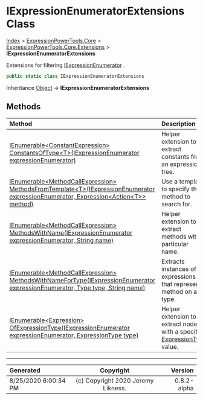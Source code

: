 ﻿# IExpressionEnumeratorExtensions Class

[Index](../index.md) > [ExpressionPowerTools.Core](ExpressionPowerTools.Core.a.md) > [ExpressionPowerTools.Core.Extensions](ExpressionPowerTools.Core.Extensions.n.md) > **IExpressionEnumeratorExtensions**

Extensions for filtering [IExpressionEnumerator](ExpressionPowerTools.Core.Signatures.IExpressionEnumerator.i.md) .

```csharp
public static class IExpressionEnumeratorExtensions
```

Inheritance [Object](https://docs.microsoft.com/dotnet/api/system.object) → **IExpressionEnumeratorExtensions**

## Methods

| Method | Description |
| :-- | :-- |
| [IEnumerable&lt;ConstantExpression> ConstantsOfType&lt;T>(IExpressionEnumerator expressionEnumerator)](ExpressionPowerTools.Core.Extensions.IExpressionEnumeratorExtensions.ConstantsOfType.m.md) | Helper extension to extract constants from an expression tree. |
| [IEnumerable&lt;MethodCallExpression> MethodsFromTemplate&lt;T>(IExpressionEnumerator expressionEnumerator, Expression&lt;Action&lt;T>> method)](ExpressionPowerTools.Core.Extensions.IExpressionEnumeratorExtensions.MethodsFromTemplate.m.md) | Use a template to specify the method to search for. |
| [IEnumerable&lt;MethodCallExpression> MethodsWithName(IExpressionEnumerator expressionEnumerator, String name)](ExpressionPowerTools.Core.Extensions.IExpressionEnumeratorExtensions.MethodsWithName.m.md) | Helper extension to extract methods with a particular name. |
| [IEnumerable&lt;MethodCallExpression> MethodsWithNameForType(IExpressionEnumerator expressionEnumerator, Type type, String name)](ExpressionPowerTools.Core.Extensions.IExpressionEnumeratorExtensions.MethodsWithNameForType.m.md) | Extracts instances of expressions that represent a method            on a type. |
| [IEnumerable&lt;Expression> OfExpressionType(IExpressionEnumerator expressionEnumerator, ExpressionType type)](ExpressionPowerTools.Core.Extensions.IExpressionEnumeratorExtensions.OfExpressionType.m.md) | Helper extension to extract nodes with a specific [ExpressionType](https://docs.microsoft.com/dotnet/api/system.linq.expressions.expressiontype) value. |

---

| Generated | Copyright | Version |
| :-- | :-: | --: |
| 8/25/2020 6:00:34 PM | (c) Copyright 2020 Jeremy Likness. | 0.8.2-alpha |
